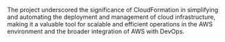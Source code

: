 The project underscored the significance of CloudFormation in simplifying and automating the deployment and management of cloud infrastructure, making it a valuable tool for scalable and efficient operations in the AWS environment and the broader integration of AWS with DevOps.
